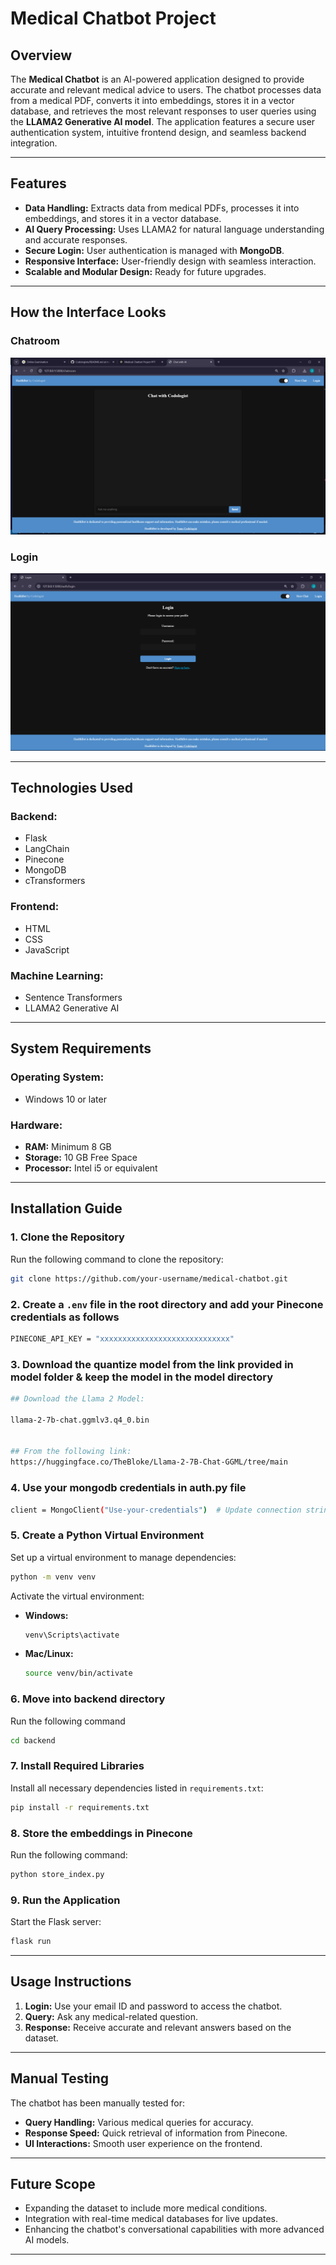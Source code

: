 
# **Medical Chatbot Project**

## **Overview**
The **Medical Chatbot** is an AI-powered application designed to provide accurate and relevant medical advice to users. The chatbot processes data from a medical PDF, converts it into embeddings, stores it in a vector database, and retrieves the most relevant responses to user queries using the **LLAMA2 Generative AI model**. The application features a secure user authentication system, intuitive frontend design, and seamless backend integration.

---

## **Features**
- **Data Handling:** Extracts data from medical PDFs, processes it into embeddings, and stores it in a vector database.
- **AI Query Processing:** Uses LLAMA2 for natural language understanding and accurate responses.
- **Secure Login:** User authentication is managed with **MongoDB**.
- **Responsive Interface:** User-friendly design with seamless interaction.
- **Scalable and Modular Design:** Ready for future upgrades.

---

## How the Interface Looks

### Chatroom
![Chatroom Screenshot](./chatroom_interface.png)

### Login
![Login Screenshot](./login_interface.png)


---

## **Technologies Used**
### **Backend:**
- Flask
- LangChain
- Pinecone
- MongoDB
- cTransformers

### **Frontend:**
- HTML
- CSS
- JavaScript

### **Machine Learning:**
- Sentence Transformers
- LLAMA2 Generative AI

---

## **System Requirements**

### **Operating System:**
- Windows 10 or later

### **Hardware:**
- **RAM:** Minimum 8 GB
- **Storage:** 10 GB Free Space
- **Processor:** Intel i5 or equivalent

---

## **Installation Guide**

### **1. Clone the Repository**
Run the following command to clone the repository:
```bash
git clone https://github.com/your-username/medical-chatbot.git
```

### **2. Create a `.env` file in the root directory and add your Pinecone credentials as follows**
```bash
PINECONE_API_KEY = "xxxxxxxxxxxxxxxxxxxxxxxxxxxxx"
```

### **3. Download the quantize model from the link provided in model folder & keep the model in the model directory**
```bash
## Download the Llama 2 Model:

llama-2-7b-chat.ggmlv3.q4_0.bin


## From the following link:
https://huggingface.co/TheBloke/Llama-2-7B-Chat-GGML/tree/main
```

### **4. Use your mongodb credentials in auth.py file**
```bash
client = MongoClient("Use-your-credentials")  # Update connection string if needed
```


### **5. Create a Python Virtual Environment**
Set up a virtual environment to manage dependencies:
```bash
python -m venv venv
```

Activate the virtual environment:
- **Windows:**
  ```bash
  venv\Scripts\activate
  ```
- **Mac/Linux:**
  ```bash
  source venv/bin/activate
  ```

### **6. Move into backend directory**
Run the following command
```bash
cd backend
```

### **7. Install Required Libraries**
Install all necessary dependencies listed in `requirements.txt`:
```bash
pip install -r requirements.txt
```

### **8. Store the embeddings in Pinecone**
Run the following command:
```bash
python store_index.py
```

### **9. Run the Application**
Start the Flask server:
```bash
flask run
```

---

## **Usage Instructions**
1. **Login:** Use your email ID and password to access the chatbot.
2. **Query:** Ask any medical-related question.
3. **Response:** Receive accurate and relevant answers based on the dataset.

---

## **Manual Testing**
The chatbot has been manually tested for:
- **Query Handling:** Various medical queries for accuracy.
- **Response Speed:** Quick retrieval of information from Pinecone.
- **UI Interactions:** Smooth user experience on the frontend.

---

## **Future Scope**
- Expanding the dataset to include more medical conditions.
- Integration with real-time medical databases for live updates.
- Enhancing the chatbot's conversational capabilities with more advanced AI models.

---

